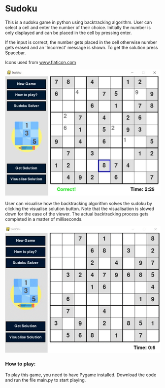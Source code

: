 # Sudoku
This is a sudoku game in python using backtracking algorithm.
User can select a cell and enter the number of their choice. Initially the number is only displayed and can be placed in the cell by pressing enter.

If the input is correct, the number gets placed in the cell otherwise number gets erased and an 'Incorrect' message is shown.
To get the solution press Spacebar.

Icons used from www.flaticon.com

![](Images/Game.JPG)

User can visualise how the backtracking algorithm solves the sudoku by clicking the visualise solution button.
Note that the visualisation is slowed down for the ease of the viewer. The actual backtracking process gets completed in a matter of milliseconds.

![](Images/video.gif)

### How to play:
To play this game, you need to have Pygame installed.
Download the code and run the file main.py to start playing.
